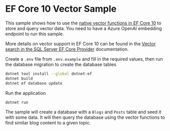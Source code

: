 # EF Core 10 Vector Sample

This sample shows how to use the [native vector functions in EF Core 10](https://learn.microsoft.com/ef/core/what-is-new/ef-core-10.0/whatsnew#vector-search-support) to store and query vector data. You need to have a Azure OpenAI embedding endpoint to run this sample.

More details on vector support in EF Core 10 can be found in the [Vector search in the SQL Server EF Core Provider](https://learn.microsoft.com/en-us/ef/core/providers/sql-server/vector-search) documentation.

Create a `.env` file from `.env.example` and fill in the required values, then run the database migration to create the database tables

```bash
dotnet tool install --global dotnet-ef
dotnet build
dotnet ef database update
```

Run the application

```bash
dotnet run
```

The sample will create a database with a `Blogs` and `Posts` table and seed it with some data. It will then query the database using the vector functions to find similar blog content to a given topic.